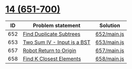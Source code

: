 # [14 (651-700)](https://leetcode.com/problemset/all/#page-14)


| ID  | Problem statement                                                                       | Solution                   |
|-----|-----------------------------------------------------------------------------------------|----------------------------|
| 652 | [Find Duplicate Subtrees](https://leetcode.com/problems/find-duplicate-subtrees/)       | [652/main.js](652/main.js) |
| 653 | [Two Sum IV - Input is a BST](https://leetcode.com/problems/two-sum-iv-input-is-a-bst/) | [653/main.js](653/main.js) |
| 657 | [Robot Return to Origin](https://leetcode.com/problems/robot-return-to-origin/)         | [657/main.js](657/main.js) |
| 658 | [Find K Closest Elements](https://leetcode.com/problems/find-k-closest-elements/)       | [658/main.js](658/main.js) |

